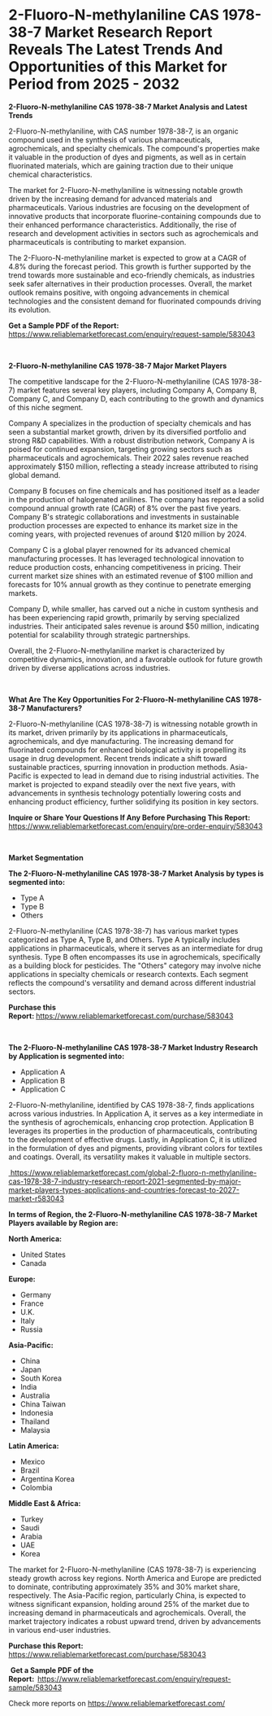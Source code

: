 <p><h1>2-Fluoro-N-methylaniline CAS 1978-38-7 Market Research Report Reveals The Latest Trends And Opportunities of this Market for Period from 2025 - 2032</h1></p><p><strong>2-Fluoro-N-methylaniline CAS 1978-38-7 Market Analysis and Latest Trends</strong></p>
<p><p>2-Fluoro-N-methylaniline, with CAS number 1978-38-7, is an organic compound used in the synthesis of various pharmaceuticals, agrochemicals, and specialty chemicals. The compound's properties make it valuable in the production of dyes and pigments, as well as in certain fluorinated materials, which are gaining traction due to their unique chemical characteristics.</p><p>The market for 2-Fluoro-N-methylaniline is witnessing notable growth driven by the increasing demand for advanced materials and pharmaceuticals. Various industries are focusing on the development of innovative products that incorporate fluorine-containing compounds due to their enhanced performance characteristics. Additionally, the rise of research and development activities in sectors such as agrochemicals and pharmaceuticals is contributing to market expansion.</p><p>The 2-Fluoro-N-methylaniline market is expected to grow at a CAGR of 4.8% during the forecast period. This growth is further supported by the trend towards more sustainable and eco-friendly chemicals, as industries seek safer alternatives in their production processes. Overall, the market outlook remains positive, with ongoing advancements in chemical technologies and the consistent demand for fluorinated compounds driving its evolution.</p></p>
<p><strong>Get a Sample PDF of the Report:&nbsp;</strong> <a href="https://www.reliablemarketforecast.com/enquiry/request-sample/583043?utm_campaign=2314&utm_medium=2&utm_source=Github&utm_content=ia&utm_term=23032025&utm_id=2-fluoro-n-methylaniline-cas-1978-38-7">https://www.reliablemarketforecast.com/enquiry/request-sample/583043</a></p>
<p>&nbsp;</p>
<p><strong>2-Fluoro-N-methylaniline CAS 1978-38-7 Major Market Players</strong></p>
<p><p>The competitive landscape for the 2-Fluoro-N-methylaniline (CAS 1978-38-7) market features several key players, including Company A, Company B, Company C, and Company D, each contributing to the growth and dynamics of this niche segment.</p><p>Company A specializes in the production of specialty chemicals and has seen a substantial market growth, driven by its diversified portfolio and strong R&D capabilities. With a robust distribution network, Company A is poised for continued expansion, targeting growing sectors such as pharmaceuticals and agrochemicals. Their 2022 sales revenue reached approximately $150 million, reflecting a steady increase attributed to rising global demand.</p><p>Company B focuses on fine chemicals and has positioned itself as a leader in the production of halogenated anilines. The company has reported a solid compound annual growth rate (CAGR) of 8% over the past five years. Company B's strategic collaborations and investments in sustainable production processes are expected to enhance its market size in the coming years, with projected revenues of around $120 million by 2024.</p><p>Company C is a global player renowned for its advanced chemical manufacturing processes. It has leveraged technological innovation to reduce production costs, enhancing competitiveness in pricing. Their current market size shines with an estimated revenue of $100 million and forecasts for 10% annual growth as they continue to penetrate emerging markets.</p><p>Company D, while smaller, has carved out a niche in custom synthesis and has been experiencing rapid growth, primarily by serving specialized industries. Their anticipated sales revenue is around $50 million, indicating potential for scalability through strategic partnerships.</p><p>Overall, the 2-Fluoro-N-methylaniline market is characterized by competitive dynamics, innovation, and a favorable outlook for future growth driven by diverse applications across industries.</p></p>
<p>&nbsp;</p>
<p><strong>What Are The Key Opportunities For 2-Fluoro-N-methylaniline CAS 1978-38-7 Manufacturers?</strong></p>
<p><p>2-Fluoro-N-methylaniline (CAS 1978-38-7) is witnessing notable growth in its market, driven primarily by its applications in pharmaceuticals, agrochemicals, and dye manufacturing. The increasing demand for fluorinated compounds for enhanced biological activity is propelling its usage in drug development. Recent trends indicate a shift toward sustainable practices, spurring innovation in production methods. Asia-Pacific is expected to lead in demand due to rising industrial activities. The market is projected to expand steadily over the next five years, with advancements in synthesis technology potentially lowering costs and enhancing product efficiency, further solidifying its position in key sectors.</p></p>
<p><strong>Inquire or Share Your Questions If Any Before Purchasing This Report:</strong> <a href="https://www.reliablemarketforecast.com/enquiry/pre-order-enquiry/583043?utm_campaign=2314&utm_medium=2&utm_source=Github&utm_content=ia&utm_term=23032025&utm_id=2-fluoro-n-methylaniline-cas-1978-38-7">https://www.reliablemarketforecast.com/enquiry/pre-order-enquiry/583043</a></p>
<p>&nbsp;</p>
<p><strong>Market Segmentation</strong></p>
<p><strong>The 2-Fluoro-N-methylaniline CAS 1978-38-7 Market Analysis by types is segmented into:</strong></p>
<p><ul><li>Type A</li><li>Type B</li><li>Others</li></ul></p>
<p><p>2-Fluoro-N-methylaniline (CAS 1978-38-7) has various market types categorized as Type A, Type B, and Others. Type A typically includes applications in pharmaceuticals, where it serves as an intermediate for drug synthesis. Type B often encompasses its use in agrochemicals, specifically as a building block for pesticides. The "Others" category may involve niche applications in specialty chemicals or research contexts. Each segment reflects the compound's versatility and demand across different industrial sectors.</p></p>
<p><strong>Purchase this Report:&nbsp;</strong><a href="https://www.reliablemarketforecast.com/purchase/583043?utm_campaign=2314&utm_medium=2&utm_source=Github&utm_content=ia&utm_term=23032025&utm_id=2-fluoro-n-methylaniline-cas-1978-38-7">https://www.reliablemarketforecast.com/purchase/583043</a></p>
<p>&nbsp;</p>
<p><strong>The 2-Fluoro-N-methylaniline CAS 1978-38-7 Market Industry Research by Application is segmented into:</strong></p>
<p><ul><li>Application A</li><li>Application B</li><li>Application C</li></ul></p>
<p><p>2-Fluoro-N-methylaniline, identified by CAS 1978-38-7, finds applications across various industries. In Application A, it serves as a key intermediate in the synthesis of agrochemicals, enhancing crop protection. Application B leverages its properties in the production of pharmaceuticals, contributing to the development of effective drugs. Lastly, in Application C, it is utilized in the formulation of dyes and pigments, providing vibrant colors for textiles and coatings. Overall, its versatility makes it valuable in multiple sectors.</p></p>
<p><a href="https://www.reliablemarketforecast.com/global-2-fluoro-n-methylaniline-cas-1978-38-7-industry-research-report-2021-segmented-by-major-market-players-types-applications-and-countries-forecast-to-2027-market-r583043?utm_campaign=2314&utm_medium=2&utm_source=Github&utm_content=ia&utm_term=23032025&utm_id=2-fluoro-n-methylaniline-cas-1978-38-7">&nbsp;https://www.reliablemarketforecast.com/global-2-fluoro-n-methylaniline-cas-1978-38-7-industry-research-report-2021-segmented-by-major-market-players-types-applications-and-countries-forecast-to-2027-market-r583043</a></p>
<p><strong>In terms of Region, the 2-Fluoro-N-methylaniline CAS 1978-38-7 Market Players available by Region are:</strong></p>
<p>
    <p> <strong> North America: </strong>
        <ul>
            <li>United States</li>
            <li>Canada</li>
        </ul>
        </p> 
    <p> <strong> Europe: </strong>
        <ul>
            <li>Germany</li>
            <li>France</li>
            <li>U.K.</li>
            <li>Italy</li>
            <li>Russia</li>
        </ul>
        </p> 
    <p> <strong> Asia-Pacific: </strong>
        <ul>
            <li>China</li>
            <li>Japan</li>
            <li>South Korea</li>
            <li>India</li>
            <li>Australia</li>
            <li>China Taiwan</li>
            <li>Indonesia</li>
            <li>Thailand</li>
            <li>Malaysia</li>
        </ul>
        </p> 
    <p> <strong> Latin America: </strong>
        <ul>
            <li>Mexico</li>
            <li>Brazil</li>
            <li>Argentina Korea</li>
            <li>Colombia</li>
        </ul>
        </p> 
    <p> <strong> Middle East & Africa: </strong>
        <ul>
            <li>Turkey</li>
            <li>Saudi</li>
            <li>Arabia</li>
            <li>UAE</li>
            <li>Korea</li>
        </ul>
    </p>
    </p>
<p><p>The market for 2-Fluoro-N-methylaniline (CAS 1978-38-7) is experiencing steady growth across key regions. North America and Europe are predicted to dominate, contributing approximately 35% and 30% market share, respectively. The Asia-Pacific region, particularly China, is expected to witness significant expansion, holding around 25% of the market due to increasing demand in pharmaceuticals and agrochemicals. Overall, the market trajectory indicates a robust upward trend, driven by advancements in various end-user industries.</p></p>
<p><strong>Purchase this Report: </strong><a href="https://www.reliablemarketforecast.com/purchase/583043?utm_campaign=2314&utm_medium=2&utm_source=Github&utm_content=ia&utm_term=23032025&utm_id=2-fluoro-n-methylaniline-cas-1978-38-7">https://www.reliablemarketforecast.com/purchase/583043</a></p>
<p>&nbsp;<strong>Get a Sample PDF of the Report:&nbsp;&nbsp;</strong><a href="https://www.reliablemarketforecast.com/enquiry/request-sample/583043?utm_campaign=2314&utm_medium=2&utm_source=Github&utm_content=ia&utm_term=23032025&utm_id=2-fluoro-n-methylaniline-cas-1978-38-7">https://www.reliablemarketforecast.com/enquiry/request-sample/583043</a></p>
<p><strong></strong></p>
<p>Check more reports on <a href="https://www.reliablemarketforecast.com/?utm_campaign=2314&utm_medium=2&utm_source=Github&utm_content=ia&utm_term=23032025&utm_id=2-fluoro-n-methylaniline-cas-1978-38-7">https://www.reliablemarketforecast.com/</a></p>
